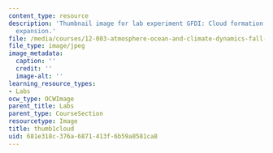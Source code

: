 ```yaml
---
content_type: resource
description: 'Thumbnail image for lab experiment GFDI: Cloud formation on adiabatic
  expansion.'
file: /media/courses/12-003-atmosphere-ocean-and-climate-dynamics-fall-2008/681e318c376a6871413f6b59a8581ca8_thumb1cloud.jpg
file_type: image/jpeg
image_metadata:
  caption: ''
  credit: ''
  image-alt: ''
learning_resource_types:
- Labs
ocw_type: OCWImage
parent_title: Labs
parent_type: CourseSection
resourcetype: Image
title: thumb1cloud
uid: 681e318c-376a-6871-413f-6b59a8581ca8
---
```

